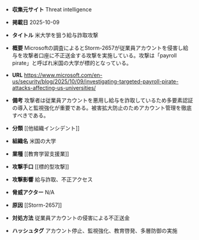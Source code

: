 - **収集元サイト**
Threat intelligence

- **掲載日**
2025-10-09

- **タイトル**
米大学を狙う給与詐取攻撃

- **概要**
Microsoftの調査によるとStorm-2657が従業員アカウントを侵害し給与を攻撃者口座に不正送金する攻撃を実施している。攻撃は「payroll pirate」と呼ばれ米国の大学が標的となっている。

- **URL**
https://www.microsoft.com/en-us/security/blog/2025/10/09/investigating-targeted-payroll-pirate-attacks-affecting-us-universities/

- **備考**
攻撃者は従業員アカウントを悪用し給与を詐取しているため多要素認証の導入と監視強化が重要である。被害拡大防止のためアカウント管理を徹底すべきである。

- **分類**
[[他組織インシデント]]

- **組織名**
米国の大学

- **業種**
[[教育学習支援業]]

- **攻撃手口**
[[標的型攻撃]]

- **攻撃影響**
給与詐取、不正アクセス

- **脅威アクター**
N/A

- **原因**
[[Storm-2657]]

- **対処方法**
従業員アカウントの侵害による不正送金

- **ハッシュタグ**
アカウント停止、監視強化、教育啓発、多層防御の実施
